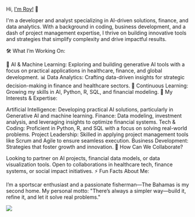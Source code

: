 Hi, [I'm Roy!](https://trl242.github.io/PRSNL-Site/) 👋

I'm a developer and analyst specializing in AI-driven solutions, finance, and data analytics. With a background in coding, business development, and a dash of project management expertise, I thrive on building innovative tools and strategies that simplify complexity and drive impactful results.

🛠️ What I’m Working On:

🤖 AI & Machine Learning: Exploring and building generative AI tools with a focus on practical applications in healthcare, finance, and global development.
📊 Data Analytics: Crafting data-driven insights for strategic decision-making in finance and healthcare sectors.
🧠 Continuous Learning: Growing my skills in AI, Python, R, SQL, and financial modeling.
🌱 My Interests & Expertise:

Artificial Intelligence: Developing practical AI solutions, particularly in Generative AI and machine learning.
Finance: Data modeling, investment analysis, and leveraging insights to optimize financial systems.
Tech & Coding: Proficient in Python, R, and SQL with a focus on solving real-world problems.
Project Leadership: Skilled in applying project management tools like Scrum and Agile to ensure seamless execution.
Business Development: Strategies that foster growth and innovation.
🤔 How Can We Collaborate?

Looking to partner on AI projects, financial data models, or data visualization tools.
Open to collaborations in healthcare tech, finance systems, or social impact initiatives.
⚡ Fun Facts About Me:

I’m a sportscar enthusiast and a passionate fisherman—The Bahamas is my second home.
My personal motto: "There’s always a simpler way—build it, refine it, and let it solve real problems."


<a>
  <img align="center" src="https://github-readme-stats.vercel.app/api/top-langs/?username=TRL242&layout=compact&theme=light&hide_langs_below=1&show_icons=true&theme=light&line_height=27"/>
</a>
